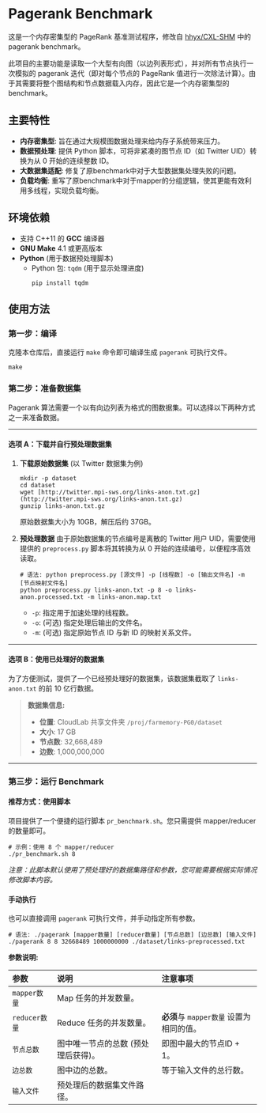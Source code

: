 # Pagerank Benchmark

这是一个内存密集型的 PageRank 基准测试程序，修改自 [hhyx/CXL-SHM](https://github.com/hhyx/CXL-SHM) 中的 pagerank benchmark。

此项目的主要功能是读取一个大型有向图（以边列表形式），并对所有节点执行一次模拟的 pagerank 迭代（即对每个节点的 PageRank 值进行一次除法计算）。由于其需要将整个图结构和节点数据载入内存，因此它是一个内存密集型的 benchmark。

## 主要特性

* **内存密集型**: 旨在通过大规模图数据处理来给内存子系统带来压力。
* **数据预处理**: 提供 Python 脚本，可将非紧凑的图节点 ID（如 Twitter UID）转换为从 0 开始的连续整数 ID。
* **大数据集适配**: 修复了原benchmark中对于大型数据集处理失败的问题。
* **负载均衡**: 重写了原benchmark中对于mapper的分组逻辑，使其更能有效利用多线程，实现负载均衡。


## 环境依赖

* 支持 C++11 的 **GCC** 编译器
* **GNU Make** 4.1 或更高版本
* **Python** (用于数据预处理脚本)
    * Python 包: `tqdm` (用于显示处理进度)
        ```shell
        pip install tqdm
        ```

## 使用方法

### 第一步：编译

克隆本仓库后，直接运行 `make` 命令即可编译生成 `pagerank` 可执行文件。

```shell
make
```

### 第二步：准备数据集

Pagerank 算法需要一个以有向边列表为格式的图数据集。可以选择以下两种方式之一来准备数据。

---

#### **选项 A：下载并自行预处理数据集**

1.  **下载原始数据集** (以 Twitter 数据集为例)
    ```shell
    mkdir -p dataset
    cd dataset
    wget [http://twitter.mpi-sws.org/links-anon.txt.gz](http://twitter.mpi-sws.org/links-anon.txt.gz)
    gunzip links-anon.txt.gz
    ```
    原始数据集大小为 10GB，解压后约 37GB。

2.  **预处理数据**
    由于原始数据集的节点编号是离散的 Twitter 用户 UID，需要使用提供的 `preprocess.py` 脚本将其转换为从 0 开始的连续编号，以便程序高效读取。

    ```shell
    # 语法: python preprocess.py [源文件] -p [线程数] -o [输出文件名] -m [节点映射文件名]
    python preprocess.py links-anon.txt -p 8 -o links-anon.processed.txt -m links-anon.map.txt
    ```
    * `-p`: 指定用于加速处理的线程数。
    * `-o`: (可选) 指定处理后输出的文件名。
    * `-m`: (可选) 指定原始节点 ID 与新 ID 的映射关系文件。

---

#### **选项 B：使用已处理好的数据集**

为了方便测试，提供了一个已经预处理好的数据集，该数据集截取了 `links-anon.txt` 的前 10 亿行数据。

> **数据集信息:**
> * **位置**: CloudLab 共享文件夹 `/proj/farmemory-PG0/dataset`
> * **大小**: 17 GB
> * **节点数**: 32,668,489
> * **边数**: 1,000,000,000

---

### 第三步：运行 Benchmark

#### **推荐方式：使用脚本**

项目提供了一个便捷的运行脚本 `pr_benchmark.sh`。您只需提供 mapper/reducer 的数量即可。

```shell
# 示例：使用 8 个 mapper/reducer
./pr_benchmark.sh 8
```
*注意：此脚本默认使用了预处理好的数据集路径和参数，您可能需要根据实际情况修改脚本内容。*

#### **手动执行**

也可以直接调用 `pagerank` 可执行文件，并手动指定所有参数。

```shell
# 语法: ./pagerank [mapper数量] [reducer数量] [节点总数] [边总数] [输入文件]
./pagerank 8 8 32668489 1000000000 ./dataset/links-preprocessed.txt
```

**参数说明:**

| 参数 | 说明 | 注意事项 |
| :--- | :--- | :--- |
| `mapper数量` | Map 任务的并发数量。 | |
| `reducer数量`| Reduce 任务的并发数量。 | **必须**与 `mapper数量` 设置为相同的值。 |
| `节点总数` | 图中唯一节点的总数 (预处理后获得)。 | 即图中最大的节点ID + 1。 |
| `边总数` | 图中边的总数。 | 等于输入文件的总行数。 |
| `输入文件` | 预处理后的数据集文件路径。 | |
